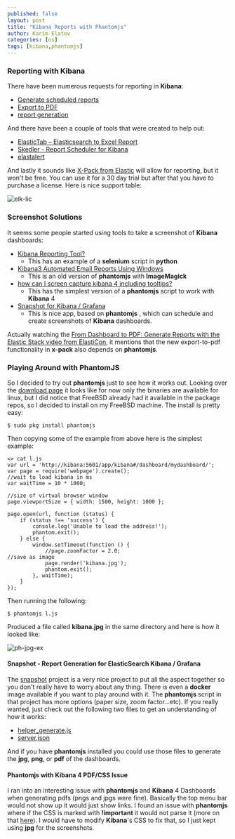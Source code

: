 ```yaml
---
published: false
layout: post
title: "Kibana Reports with Phantomjs"
author: Karim Elatov
categories: [os]
tags: [kibana,phantomjs]
---
```

### Reporting with Kibana

There have been numerous requests for reporting in **Kibana**:

* [Generate scheduled reports](https://github.com/elastic/kibana/issues/1640)
* [Export to PDF](https://github.com/elastic/kibana/issues/509)
* [report generation](https://github.com/elastic/kibana/issues/760)


And there have been a couple of tools that were created to help out:

* [ElasticTab – Elasticsearch to Excel Report](https://github.com/raghavendar-ts/ElasticTab-Elasticsearch-to-Excel-Report)
* [Skedler - Report Scheduler for Kibana](http://guidanz.com/blog/report-scheduler-for-kibana/)
* [elastalert](https://github.com/Yelp/elastalert)

And lastly it sounds like [X-Pack from Elastic](https://www.elastic.co/guide/en/x-pack/current/xpack-introduction.html) will allow for reporting, but it won't be free. You can use it for a 30 day trial but after that you have to purchase a license. Here is nice support table:

![elk-lic](https://seacloud.cc/d/480b5e8fcd/files/?p=/kibana-phantomjs/elk-lic.png&raw=1)

### Screenshot Solutions

It seems some people started using tools to take a screenshot of **Kibana** dashboards:

* [Kibana Reporting Tool?](https://discuss.elastic.co/t/kibana-reporting-tool/27223)
	* This has an example of a **selenium** script in **python** 
* [Kibana3 Automated Email Reports Using Windows](http://www.ragingcomputer.com/2014/03/kibana3-automated-email-reports-using-windows)
	* This is an old version of **phantomjs** with **ImageMagick** 
* [how can I screen capture kibana 4 including tooltips?](https://groups.google.com/forum/#!topic/phantomjs/yQEIduvuM4w)
	* This has the simplest version of a **phantomjs** script to work with **Kibana** 4 
* [Snapshot for Kibana / Grafana](https://github.com/parvez/snapshot)
	* This is nice app, based on **phantomjs** , which can schedule and create screenshots of **Kibana** dashboards.
	
Actually watching the [From Dashboard to PDF: Generate Reports with the Elastic Stack video from ElastiCon](https://www.elastic.co/elasticon/conf/2016/sf/from-dashboard-to-pdf-generate-reports-with-the-elastic-stack), it mentions that the new export-to-pdf functionality in **x-pack** also depends on **phantomjs**.

### Playing Around with PhantomJS
So I decided to try out **phantomjs** just to see how it works out. Looking over the [download page](http://phantomjs.org/download.html) it looks like for now only the binaries are available for linux, but I did notice that FreeBSD already had it available in the package repos, so I decided to install on my FreeBSD machine. The install is pretty easy:

	$ sudo pkg install phantomjs
 
Then copying some of the example from above here is the simplest example:

	<> cat l.js
	var url = 'http://kibana:5601/app/kibana#/dashboard/mydashboard/';
	var page = require('webpage').create();
	//wait to load kibana in ms
	var waitTime = 10 * 1000;
	
	//size of virtual browser window
	page.viewportSize = { width: 1500, height: 1000 };
	
	page.open(url, function (status) {
	    if (status !== 'success') {
	        console.log('Unable to load the address!');
	        phantom.exit();
	    } else {
	        window.setTimeout(function () {
	       		//page.zoomFactor = 2.0;
	//save as image
	            page.render('kibana.jpg');
	            phantom.exit();
	        }, waitTime);
	    }
	});

Then running the following:

	$ phantomjs l.js

Produced a file called **kibana.jpg** in the same directory and here is how it looked like:

![ph-jpg-ex](https://seacloud.cc/d/480b5e8fcd/files/?p=/kibana-phantomjs/ph-jpg-ex.png&raw=1)

#### Snapshot - Report Generation for ElasticSearch Kibana / Grafana

The [snapshot](https://github.com/parvez/snapshot) project is a very nice project to put all the aspect together so you don't really have to worry about any thing. There is even a **docker** image available if you want to play around with it. The **phantomjs** script in that project has more options (paper size, zoom factor...etc). If you really wanted, just check out the following two files to get an understanding of how it works:

* [helper_generate.js](https://github.com/parvez/snapshot/blob/master/app/helper_generate.js)
* [server.json](https://github.com/parvez/snapshot/blob/master/app/config/server.json)

And if you have **phantomjs** installed you could use those files to generate the **jpg**, **png**, or **pdf** of the dashboards.

#### Phantomjs with Kibana 4 PDF/CSS Issue

I ran into an interesting issue with **phantomjs** and **Kibana** 4 Dashboards when generating pdfs (pngs and jpgs were fine). Basically the top menu bar would not show up it would just show links. I found an issue with **phantomjs** where if the CSS is marked with **!important** it would not parse it (more on that [here](https://github.com/ariya/phantomjs/issues/10669)). I would have to modify **Kibana**'s CSS to fix that, so I just kept using **jpg** for the screenshots.
